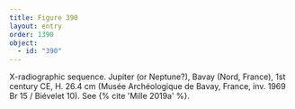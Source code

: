 ```yaml
---
title: Figure 390
layout: entry
order: 1390
object:
  - id: "390"
---
```


X-radiographic sequence. Jupiter (or Neptune?), Bavay (Nord, France), 1st century CE, H. 26.4 cm (Musée Archéologique de Bavay, France, inv. 1969 Br 15 / Biévelet 10). See {% cite 'Mille 2019a' %}.
